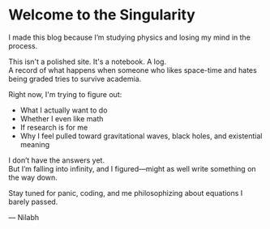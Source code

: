 # Welcome to the Singularity

I made this blog because I’m studying physics and losing my mind in the process.

This isn't a polished site. It's a notebook. A log.  
A record of what happens when someone who likes space-time and hates being graded tries to survive academia.

Right now, I'm trying to figure out:
- What I actually want to do
- Whether I even like math
- If research is for me
- Why I feel pulled toward gravitational waves, black holes, and existential meaning

I don’t have the answers yet.  
But I’m falling into infinity, and I figured—might as well write something on the way down.

Stay tuned for panic, coding, and me philosophizing about equations I barely passed.

— Nilabh
